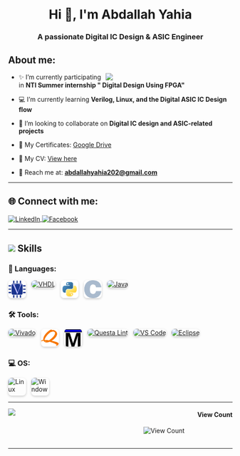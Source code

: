 <h1 align="center">Hi 👋, I'm Abdallah Yahia</h1>
<h3 align="center">A passionate Digital IC Design & ASIC Engineer</h3>

## About me:
<picture> 
  <img align="right" src="https://clipart-library.com/img/2091643.gif" width="285px">
</picture>

- ✨ I’m currently participating in **NTI Summer internship " Digital Design Using FPGA"**

- 💻 I’m currently learning **Verilog, Linux, and the Digital ASIC IC Design flow**

- 🤝 I’m looking to collaborate on **Digital IC design and ASIC-related projects**

- 📌 My Certificates: [Google Drive](https://drive.google.com/drive/folders/1PSKc5ty9PWCybV36b8lyjOq-8tHzMy70?usp=sharing)

- 📄 My CV: [View here](https://drive.google.com/file/d/1l1Ju3BgPOueBZo9bOVc3ztmWjlyOhmRR/view?usp=sharing)

- 📢 Reach me at: **abdallahyahia202@gmail.com**

---

## 🌐 Connect with me:
<p align="left">
  <a href="https://www.linkedin.com/in/abdallah-yahia" target="blank">
    <img align="center" src="https://raw.githubusercontent.com/rahuldkjain/github-profile-readme-generator/master/src/images/icons/Social/linked-in-alt.svg" alt="LinkedIn" height="30" width="40" />
  </a>
  <a href="https://www.facebook.com/abdallah.yahia.545913" target="blank">
    <img align="center" src="https://raw.githubusercontent.com/rahuldkjain/github-profile-readme-generator/master/src/images/icons/Social/facebook.svg" alt="Facebook" height="30" width="40" />
  </a>
</p>

---

## <img src="https://media2.giphy.com/media/QssGEmpkyEOhBCb7e1/giphy.gif?cid=ecf05e47a0n3gi1bfqntqmob8g9aid1oyj2wr3ds3mg700bl&rid=giphy.gif" width="25"> <b>Skills</b>

### 🧠 Languages:
<p style="display: flex; gap: 12px; flex-wrap: wrap;">
  <a href="https://www.chipverify.com/" target="_blank" rel="noreferrer">
    <img src="verilog.png" alt="Verilog" width="40" height="40" style="box-shadow: 0 2px 5px rgba(0,0,0,0.2); border-radius: 8px;" />
  </a>
  <a href="https://www.nandland.com/vhdl/tutorials/" target="_blank" rel="noreferrer">
    <img src="https://stepik.org/media/cache/images/courses/94951/cover_QUUWIm9/2661f137ae94e2123128ed1144ce82ee.PNG" alt="VHDL" width="40" height="40" style="box-shadow: 0 2px 5px rgba(0,0,0,0.2); border-radius: 8px;" />
  </a>
  <a href="https://www.python.org/" target="_blank" rel="noreferrer">
    <img src="https://raw.githubusercontent.com/devicons/devicon/master/icons/python/python-original.svg" alt="Python" width="40" height="40" style="box-shadow: 0 2px 5px rgba(0,0,0,0.2); border-radius: 8px;" />
  </a>
  <a href="https://www.cprogramming.com/" target="_blank" rel="noreferrer">
    <img src="https://raw.githubusercontent.com/devicons/devicon/master/icons/c/c-original.svg" alt="C" width="40" height="40" style="box-shadow: 0 2px 5px rgba(0,0,0,0.2); border-radius: 8px;" />
  </a>
  <a href="https://www.java.com/" target="_blank" rel="noreferrer">
    <img src="https://cdn.jsdelivr.net/gh/devicons/devicon/icons/java/java-original.svg" alt="Java" width="40" height="40" style="box-shadow: 0 2px 5px rgba(0,0,0,0.2); border-radius: 8px;" />
  </a>
</p>

### 🛠️ Tools:
<p style="display: flex; gap: 12px; flex-wrap: wrap;">
  <a href="https://www.xilinx.com/products/design-tools/vivado.html" target="_blank" rel="noreferrer">
    <img src="https://hackaday.com/wp-content/uploads/2015/05/xi.jpg?w=600&h=600" alt="Vivado" width="40" height="40" style="box-shadow: 0 2px 5px rgba(0,0,0,0.2); border-radius: 8px;" />
  </a>
  <a href="https://eda.sw.siemens.com/en-US/ic/questa/simulation/advanced-simulator/" target="_blank" rel="noreferrer">
    <img src="QuestaSim.png" alt="QuestaSim" width="40" height="40" style="box-shadow: 0 2px 5px rgba(0,0,0,0.2); border-radius: 8px;" />
  </a>
  <a href="https://www.microsemi.com/document-portal/doc_view/136363-modelsim-me-10-4c-tutorial-for-libero-soc-v11-7" target="_blank" rel="noreferrer">
    <img src="ModelSim.png" alt="ModelSim" width="40" height="40" style="box-shadow: 0 2px 5px rgba(0,0,0,0.2); border-radius: 8px;" />
  </a>
  <a href="https://eda.sw.siemens.com/en-US/ic/questa-one/design-solutions/lint/" target="_blank" rel="noreferrer">
    <img src="https://drive.google.com/uc?export=view&id=1nLolSbXkpJdrzqGtHPqYwce16c7CW7Ls" alt="Questa Lint" width="40" height="40" style="box-shadow: 0 2px 5px rgba(0,0,0,0.2); border-radius: 8px;" />
  </a>
  <a href="https://code.visualstudio.com/" target="_blank" rel="noreferrer">
    <img src="https://cdn.jsdelivr.net/gh/devicons/devicon/icons/vscode/vscode-original.svg" alt="VS Code" width="40" height="40" style="box-shadow: 0 2px 5px rgba(0,0,0,0.2); border-radius: 8px;" />
  </a>
  <a href="https://www.eclipse.org/" target="_blank" rel="noreferrer">
    <img src="https://cdn.jsdelivr.net/gh/devicons/devicon/icons/eclipse/eclipse-original.svg" alt="Eclipse" width="40" height="40" style="box-shadow: 0 2px 5px rgba(0,0,0,0.2); border-radius: 8px;" />
  </a>
</p>

### 💻 OS:
<p style="display: flex; gap: 12px;">
  <img src="https://cdn.jsdelivr.net/gh/devicons/devicon/icons/linux/linux-original.svg" width="40" height="40" alt="Linux" style="box-shadow: 0 2px 5px rgba(0,0,0,0.2); border-radius: 8px;" />
  <img src="https://www.pngkit.com/png/detail/207-2078597_windows-icon-png.png" width="40" height="40" alt="Windows" style="box-shadow: 0 2px 5px rgba(0,0,0,0.2); border-radius: 8px;" />
</p>

---

<tr>
  <td>
    <a href="#">
      <img src="https://thumbs.gfycat.com/UnripeAdoredGrayreefshark-max-1mb.gif" align="left" width="100">
    </a>
    <h4 align="right">View Count</h4>
    <a href="#">
      <img src="https://profile-counter.glitch.me/Ahmed-Yasser1/count.svg" alt="View Count" width="200" align="right">
    </a>
  </td>
</tr>

<br><br>

<hr>


